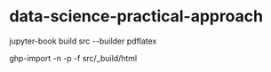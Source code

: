 # data-science-practical-approach

jupyter-book build src --builder pdflatex

ghp-import -n -p -f src/_build/html
